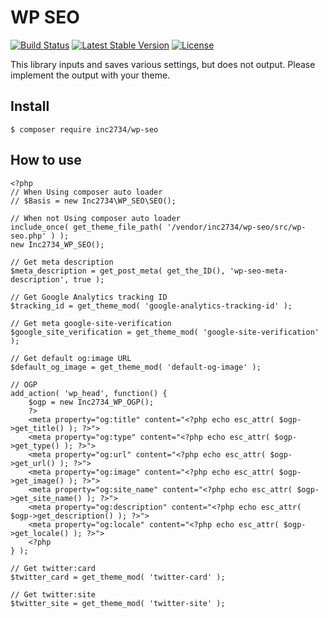 # WP SEO

[![Build Status](https://travis-ci.org/inc2734/wp-seo.svg?branch=master)](https://travis-ci.org/inc2734/wp-seo)
[![Latest Stable Version](https://poser.pugx.org/inc2734/wp-seo/v/stable)](https://packagist.org/packages/inc2734/wp-seo)
[![License](https://poser.pugx.org/inc2734/wp-seo/license)](https://packagist.org/packages/inc2734/wp-seo)

This library inputs and saves various settings, but does not output.
Please implement the output with your theme.

## Install
```
$ composer require inc2734/wp-seo
```

## How to use
```
<?php
// When Using composer auto loader
// $Basis = new Inc2734\WP_SEO\SEO();

// When not Using composer auto loader
include_once( get_theme_file_path( '/vendor/inc2734/wp-seo/src/wp-seo.php' ) );
new Inc2734_WP_SEO();

// Get meta description
$meta_description = get_post_meta( get_the_ID(), 'wp-seo-meta-description', true );

// Get Google Analytics tracking ID
$tracking_id = get_theme_mod( 'google-analytics-tracking-id' );

// Get meta google-site-verification
$google_site_verification = get_theme_mod( 'google-site-verification' );

// Get default og:image URL
$default_og_image = get_theme_mod( 'default-og-image' );

// OGP
add_action( 'wp_head', function() {
	$ogp = new Inc2734_WP_OGP();
	?>
	<meta property="og:title" content="<?php echo esc_attr( $ogp->get_title() ); ?>">
	<meta property="og:type" content="<?php echo esc_attr( $ogp->get_type() ); ?>">
	<meta property="og:url" content="<?php echo esc_attr( $ogp->get_url() ); ?>">
	<meta property="og:image" content="<?php echo esc_attr( $ogp->get_image() ); ?>">
	<meta property="og:site_name" content="<?php echo esc_attr( $ogp->get_site_name() ); ?>">
	<meta property="og:description" content="<?php echo esc_attr( $ogp->get_description() ); ?>">
	<meta property="og:locale" content="<?php echo esc_attr( $ogp->get_locale() ); ?>">
	<?php
} );

// Get twitter:card
$twitter_card = get_theme_mod( 'twitter-card' );

// Get twitter:site
$twitter_site = get_theme_mod( 'twitter-site' );
```
